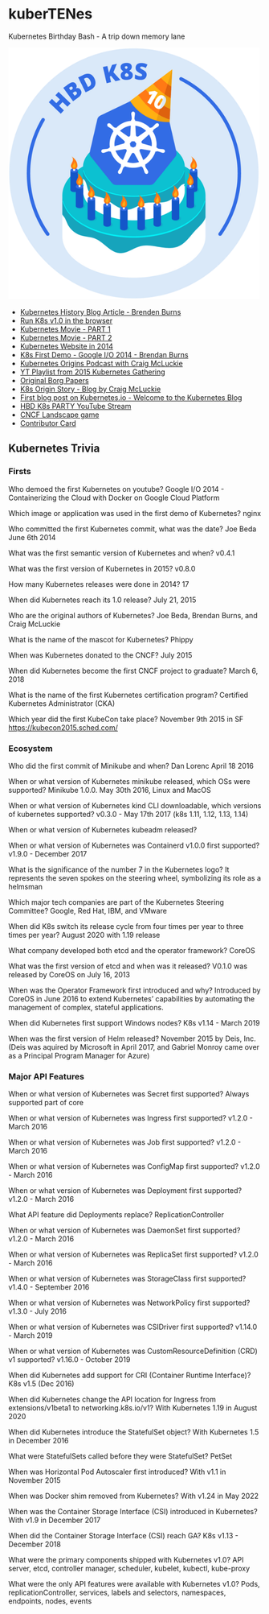 # kuberTENes
Kubernetes Birthday Bash - A trip down memory lane

![kubernetes happy birthday sticker](happy-10th-birthday-to-kubernetes.png)

- [Kubernetes History Blog Article - Brenden Burns](https://kubernetes.io/blog/2018/07/20/the-history-of-kubernetes-the-community-behind-it/)
- [Run K8s v1.0 in the browser](https://github.com/spurin/kubernetes-v1.0-lab)
- [Kubernetes Movie - PART 1](https://youtu.be/BE77h7dmoQU?si=5Zhw5KPi8az4Ma3L)
- [Kubernetes Movie - PART 2](https://youtu.be/318elIq37PE?si=ydjwmRdUHzGGnwtW)
- [Kubernetes Website in 2014](https://web.archive.org/web/20141114180626/http://kubernetes.io/)
- [K8s First Demo - Google I/O 2014 - Brendan Burns](https://youtu.be/tsk0pWf4ipw?si=u7Zpq4n7lwRQl4vI)
- [Kubernetes Origins Podcast with Craig McLuckie](https://softwareengineeringdaily.com/2016/07/20/kubernetes-origins-with-craig-mcluckie/)
- [YT Playlist from 2015 Kubernetes Gathering](https://youtube.com/playlist?list=PL69nYSiGNLP2FBVvSLHpJE8_6hRHW8Kxe&si=7wThb73UGJaRffD7)
- [Original Borg Papers](https://www.cse.ust.hk/~weiwa/teaching/Fall16-COMP6611B/reading_list/Borg.pdf)
- [K8s Origin Story - Blog by Craig McLuckie](https://cloud.google.com/blog/products/containers-kubernetes/from-google-to-the-world-the-kubernetes-origin-story)
- [First blog post on Kubernetes.io - Welcome to the Kubernetes Blog](https://kubernetes.io/blog/2015/03/welcome-to-kubernetes-blog/)
- [HBD K8s PARTY YouTube Stream](https://www.youtube.com/live/jYjEWlnY25M?si=8V3B43rl3C1pi8w2)
- [CNCF Landscape game](https://landscape.cncf.io/games)
- [Contributor Card](https://contribcard.clotributor.dev/)


## Kubernetes Trivia

### Firsts
Who demoed the first Kubernetes on youtube?
Google I/O 2014 - Containerizing the Cloud with Docker on Google Cloud Platform

Which image or application was used in the first demo of Kubernetes?
nginx

Who committed the first Kubernetes commit, what was the date?
Joe Beda June 6th 2014

What was the first semantic version of Kubernetes and when?
v0.4.1

What was the first version of Kubernetes in 2015?
v0.8.0

How many Kubernetes releases were done in 2014?
17 

When did Kubernetes reach its 1.0 release?
July 21, 2015

Who are the original authors of Kubernetes?
Joe Beda, Brendan Burns, and Craig McLuckie

What is the name of the mascot for Kubernetes?
Phippy

When was Kubernetes donated to the CNCF?
July 2015

When did Kubernetes become the first CNCF project to graduate?
March 6, 2018

What is the name of the first Kubernetes certification program?
Certified Kubernetes Administrator (CKA)

Which year did the first KubeCon take place?
November 9th 2015 in SF https://kubecon2015.sched.com/ 

### Ecosystem
Who did the first commit of Minikube and when?
Dan Lorenc April 18 2016

When or what version of Kubernetes minikube released, which OSs were supported?
Minikube 1.0.0. May 30th 2016, Linux and MacOS

When or what version of Kubernetes kind CLI downloadable, which versions of kubernetes supported?
v0.3.0 - May 17th 2017 (k8s 1.11, 1.12, 1.13, 1.14)

When or what version of Kubernetes kubeadm released?

When or what version of Kubernetes was Containerd v1.0.0 first supported?
v1.9.0 - December 2017

What is the significance of the number 7 in the Kubernetes logo?
It represents the seven spokes on the steering wheel, symbolizing its role as a helmsman

Which major tech companies are part of the Kubernetes Steering Committee?
Google, Red Hat, IBM, and VMware

When did K8s switch its release cycle from four times per year to three times per year?
August 2020 with 1.19 release

What company developed both etcd and the operator framework?
CoreOS

What was the first version of etcd and when was it released?
V0.1.0 was released by CoreOS on July 16, 2013

When was the Operator Framework first introduced and why?
Introduced by CoreOS in June 2016 to extend Kubernetes’ capabilities by automating the management of complex, stateful applications.

When did Kubernetes first support Windows nodes?
K8s v1.14 - March 2019

When was the first version of Helm released?
November 2015 by Deis, Inc. (Deis was aquired by Microsoft in April 2017, and Gabriel Monroy came over as a Principal Program Manager for Azure)


### Major API Features

When or what version of Kubernetes was Secret first supported?
Always supported part of core

When or what version of Kubernetes was Ingress first supported?
v1.2.0 - March 2016

When or what version of Kubernetes was Job first supported?
v1.2.0 - March 2016

When or what version of Kubernetes was ConfigMap first supported?
v1.2.0 - March 2016

When or what version of Kubernetes was Deployment first supported?
v1.2.0 - March 2016

What API feature did Deployments replace?
ReplicationController

When or what version of Kubernetes was DaemonSet first supported?
v1.2.0 - March 2016

When or what version of Kubernetes was ReplicaSet first supported?
v1.2.0 - March 2016

When or what version of Kubernetes was StorageClass first supported?
v1.4.0 - September 2016

When or what version of Kubernetes was NetworkPolicy first supported?
v1.3.0 - July 2016

When or what version of Kubernetes was CSIDriver first supported?
v1.14.0 - March 2019

When or what version of Kubernetes was CustomResourceDefinition (CRD) v1 supported?
v1.16.0 - October 2019

When did Kubernetes add support for CRI (Container Runtime Interface)?
K8s v1.5 (Dec 2016)

When did Kubernetes change the API location for Ingress from extensions/v1beta1 to networking.k8s.io/v1?
With Kubernetes 1.19 in August 2020

When did Kubernetes introduce the StatefulSet object?
With Kubernetes 1.5 in December 2016

What were StatefulSets called before they were StatefulSet?
PetSet

When was Horizontal Pod Autoscaler first introduced?
With v1.1 in November 2015

When was Docker shim removed from Kubernetes?
With v1.24 in May 2022

When was the Container Storage Interface (CSI) introduced in Kubernetes?
With v1.9 in December 2017

When did the Container Storage Interface (CSI) reach GA?
K8s v1.13 - December 2018

What were the primary components shipped with Kubernetes v1.0?
API server, etcd, controller manager, scheduler, kubelet, kubectl, kube-proxy

What were the only API features were available with Kubernetes v1.0?
Pods, replicationController, services, labels and selectors, namespaces, endpoints, nodes, events


